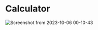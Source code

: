 # Calculator
![Screenshot from 2023-10-06 00-10-43](https://github.com/VALiUMgithub/Calculator/assets/93570937/a1b35ca7-36c0-4e42-9d2a-f9b8c7b059fc)
